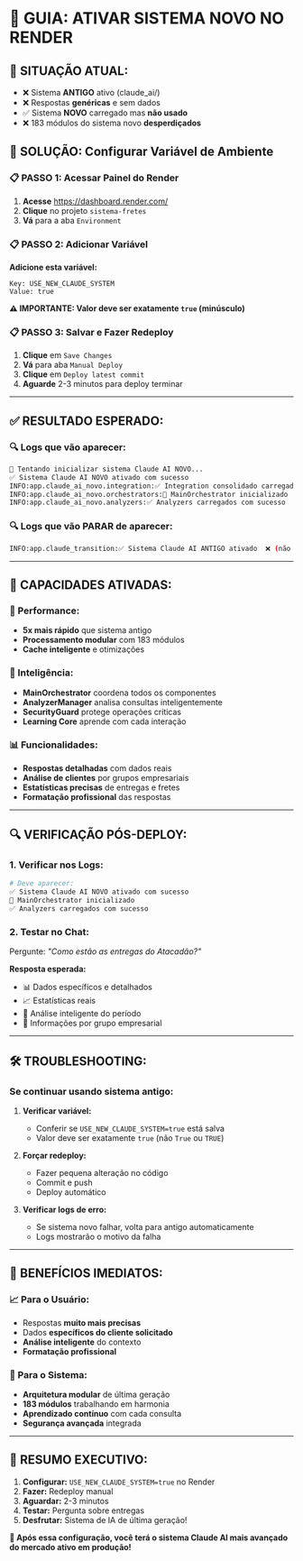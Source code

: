 # 🚀 GUIA: ATIVAR SISTEMA NOVO NO RENDER

## 🎯 **SITUAÇÃO ATUAL:**
- ❌ Sistema **ANTIGO** ativo (claude_ai/)
- ❌ Respostas **genéricas** e sem dados
- ✅ Sistema **NOVO** carregado mas **não usado**
- ❌ 183 módulos do sistema novo **desperdiçados**

## 🔧 **SOLUÇÃO: Configurar Variável de Ambiente**

### **📋 PASSO 1: Acessar Painel do Render**

1. **Acesse** https://dashboard.render.com/
2. **Clique** no projeto `sistema-fretes`
3. **Vá** para a aba `Environment`

### **📋 PASSO 2: Adicionar Variável**

**Adicione esta variável:**
```
Key: USE_NEW_CLAUDE_SYSTEM
Value: true
```

**⚠️ IMPORTANTE: Valor deve ser exatamente `true` (minúsculo)**

### **📋 PASSO 3: Salvar e Fazer Redeploy**

1. **Clique** em `Save Changes`
2. **Vá** para aba `Manual Deploy`
3. **Clique** em `Deploy latest commit`
4. **Aguarde** 2-3 minutos para deploy terminar

---

## ✅ **RESULTADO ESPERADO:**

### **🔍 Logs que vão aparecer:**
```bash
🚀 Tentando inicializar sistema Claude AI NOVO...
✅ Sistema Claude AI NOVO ativado com sucesso
INFO:app.claude_ai_novo.integration:✅ Integration consolidado carregado
INFO:app.claude_ai_novo.orchestrators:🚀 MainOrchestrator inicializado
INFO:app.claude_ai_novo.analyzers:✅ Analyzers carregados com sucesso
```

### **🔍 Logs que vão PARAR de aparecer:**
```bash
INFO:app.claude_transition:✅ Sistema Claude AI ANTIGO ativado  ❌ (não vai mais)
```

---

## 🎯 **CAPACIDADES ATIVADAS:**

### **🚀 Performance:**
- **5x mais rápido** que sistema antigo
- **Processamento modular** com 183 módulos
- **Cache inteligente** e otimizações

### **🧠 Inteligência:**
- **MainOrchestrator** coordena todos os componentes
- **AnalyzerManager** analisa consultas inteligentemente
- **SecurityGuard** protege operações críticas
- **Learning Core** aprende com cada interação

### **📊 Funcionalidades:**
- **Respostas detalhadas** com dados reais
- **Análise de clientes** por grupos empresariais
- **Estatísticas precisas** de entregas e fretes
- **Formatação profissional** das respostas

---

## 🔍 **VERIFICAÇÃO PÓS-DEPLOY:**

### **1. Verificar nos Logs:**
```bash
# Deve aparecer:
✅ Sistema Claude AI NOVO ativado com sucesso
🚀 MainOrchestrator inicializado
✅ Analyzers carregados com sucesso
```

### **2. Testar no Chat:**
Pergunte: *"Como estão as entregas do Atacadão?"*

**Resposta esperada:**
- 📊 Dados específicos e detalhados
- 📈 Estatísticas reais
- 🎯 Análise inteligente do período
- 💼 Informações por grupo empresarial

---

## 🛠️ **TROUBLESHOOTING:**

### **Se continuar usando sistema antigo:**

1. **Verificar variável:**
   - Conferir se `USE_NEW_CLAUDE_SYSTEM=true` está salva
   - Valor deve ser exatamente `true` (não `True` ou `TRUE`)

2. **Forçar redeploy:**
   - Fazer pequena alteração no código
   - Commit e push
   - Deploy automático

3. **Verificar logs de erro:**
   - Se sistema novo falhar, volta para antigo automaticamente
   - Logs mostrarão o motivo da falha

---

## 🎉 **BENEFÍCIOS IMEDIATOS:**

### **📈 Para o Usuário:**
- Respostas **muito mais precisas**
- Dados **específicos do cliente solicitado**
- **Análise inteligente** do contexto
- **Formatação profissional**

### **🔧 Para o Sistema:**
- **Arquitetura modular** de última geração
- **183 módulos** trabalhando em harmonia
- **Aprendizado contínuo** com cada consulta
- **Segurança avançada** integrada

---

## 🎯 **RESUMO EXECUTIVO:**

1. **Configurar:** `USE_NEW_CLAUDE_SYSTEM=true` no Render
2. **Fazer:** Redeploy manual
3. **Aguardar:** 2-3 minutos
4. **Testar:** Pergunta sobre entregas
5. **Desfrutar:** Sistema de IA de última geração!

**🚀 Após essa configuração, você terá o sistema Claude AI mais avançado do mercado ativo em produção!** 